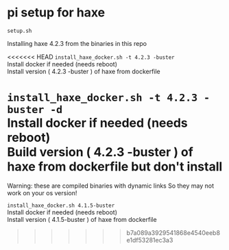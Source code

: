 # pi setup for haxe

```setup.sh```  

Installing haxe 4.2.3 from the binaries in this repo

<<<<<<< HEAD
```install_haxe_docker.sh -t 4.2.3 -buster```  
Install docker if needed (needs reboot)  
Install version ( 4.2.3 -buster ) of haxe from dockerfile

```install_haxe_docker.sh -t 4.2.3 -buster -d```  
Install docker if needed (needs reboot)  
Build version ( 4.2.3 -buster ) of haxe from dockerfile but don't install
=======
Warning: these are compiled binaries with dynamic links 
So they may not work on your os version!


```install_haxe_docker.sh 4.1.5-buster```  
Install docker if needed (needs reboot)  
Install version ( 4.1.5-buster ) of haxe from dockerfile
>>>>>>> b7a089a3929541868e4540eeb8e1df53281ec3a3

